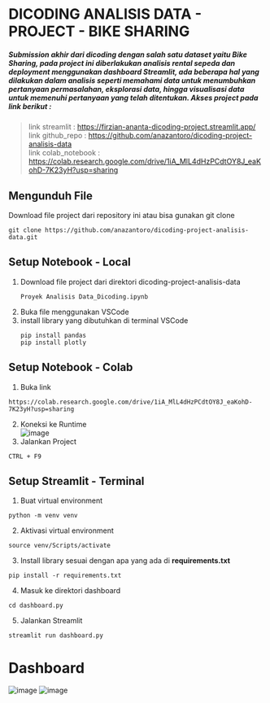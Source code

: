 # DICODING ANALISIS DATA - PROJECT - BIKE SHARING 
##### Submission akhir dari dicoding dengan salah satu dataset yaitu **Bike Sharing**, pada project ini diberlakukan analisis rental sepeda dan deployment menggunakan dashboard Streamlit, ada beberapa hal yang dilakukan dalam analisis seperti memahami data untuk menumbuhkan pertanyaan permasalahan, eksplorasi data, hingga visualisasi data untuk memenuhi pertanyaan yang telah ditentukan. Akses project pada link berikut : 

> link streamlit : https://firzian-ananta-dicoding-project.streamlit.app/ <br>
link github_repo : https://github.com/anazantoro/dicoding-project-analisis-data <br>
link colab_notebook : https://colab.research.google.com/drive/1iA_MlL4dHzPCdtOY8J_eaKohD-7K23yH?usp=sharing

## Mengunduh File
  Download file project dari repository ini atau bisa gunakan git clone
  ```
  git clone https://github.com/anazantoro/dicoding-project-analisis-data.git
  ```

## Setup Notebook - Local
1. Download file project dari direktori dicoding-project-analisis-data
   ```
   Proyek Analisis Data_Dicoding.ipynb
   ```
2. Buka file menggunakan VSCode
3. install library yang dibutuhkan di terminal VSCode
   ```
   pip install pandas
   pip install plotly
   ```
## Setup Notebook - Colab
1. Buka link
  ```
  https://colab.research.google.com/drive/1iA_MlL4dHzPCdtOY8J_eaKohD-7K23yH?usp=sharing
  ```
2. Koneksi ke Runtime <br>
   ![image](https://github.com/user-attachments/assets/3226138b-d080-4c03-9422-087fd86eed5a) 
3. Jalankan Project
  ```
  CTRL + F9
  ```
## Setup Streamlit - Terminal
1. Buat virtual environment
  ```
  python -m venv venv
  ```
2. Aktivasi virtual environment
  ```
  source venv/Scripts/activate
  ```
3. Install library sesuai dengan apa yang ada di **requirements.txt**
  ```
  pip install -r requirements.txt
  ```
4. Masuk ke direktori dashboard
  ```
  cd dashboard.py
  ```
5. Jalankan Streamlit
  ```
  streamlit run dashboard.py
  ```

# Dashboard
![image](https://github.com/user-attachments/assets/9fa870c5-6cfa-45ea-bbfe-6ad971e1c98e)
![image](https://github.com/user-attachments/assets/4319561d-e60b-4260-99e8-06b51682f988)
